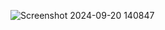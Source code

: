 ![Screenshot 2024-09-20 140847](https://github.com/user-attachments/assets/c77075e1-24c7-484d-80b8-db73d83697b2)
